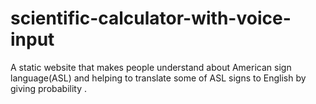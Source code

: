 # scientific-calculator-with-voice-input
 A static website that makes people understand about American sign language(ASL) and helping to translate some of ASL signs to English by giving probability .
